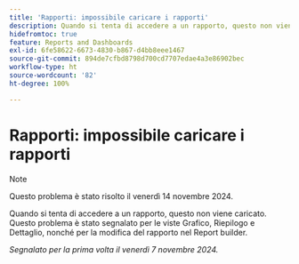 ```yaml
---
title: 'Rapporti: impossibile caricare i rapporti'
description: Quando si tenta di accedere a un rapporto, questo non viene caricato. Questo problema è stato segnalato per le viste Grafico, Riepilogo e Dettaglio, nonché per la modifica del rapporto nel Report builder.
hidefromtoc: true
feature: Reports and Dashboards
exl-id: 6fe58622-6673-4830-b867-d4bb8eee1467
source-git-commit: 894de7cfbd8798d700cd7707edae4a3e86902bec
workflow-type: ht
source-wordcount: '82'
ht-degree: 100%

---
```


# Rapporti: impossibile caricare i rapporti

>[!NOTE]
>
>Questo problema è stato risolto il venerdì 14 novembre 2024.

Quando si tenta di accedere a un rapporto, questo non viene caricato. Questo problema è stato segnalato per le viste Grafico, Riepilogo e Dettaglio, nonché per la modifica del rapporto nel Report builder.

_Segnalato per la prima volta il venerdì 7 novembre 2024._
